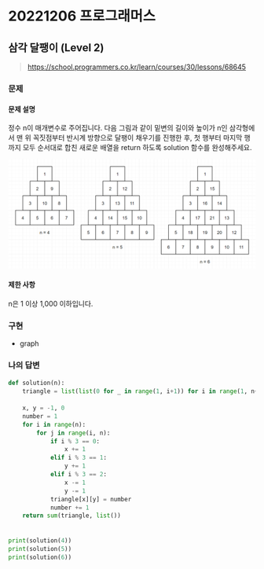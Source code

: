 # 20221206 프로그래머스

## 삼각 달팽이 (Level 2)
> https://school.programmers.co.kr/learn/courses/30/lessons/68645

### 문제
#### 문제 설명
정수 n이 매개변수로 주어집니다. 다음 그림과 같이 밑변의 길이와 높이가 n인 삼각형에서 맨 위 꼭짓점부터 반시계 방향으로 달팽이 채우기를 진행한 후, 첫 행부터 마지막 행까지 모두 순서대로 합친 새로운 배열을 return 하도록 solution 함수를 완성해주세요.

![](image/examples.png)

#### 제한 사항
n은 1 이상 1,000 이하입니다.

### 구현
- graph

### 나의 답변
```python
def solution(n):
    triangle = list(list(0 for _ in range(1, i+1)) for i in range(1, n+1))

    x, y = -1, 0
    number = 1
    for i in range(n):
        for j in range(i, n):
            if i % 3 == 0:
                x += 1
            elif i % 3 == 1:
                y += 1
            elif i % 3 == 2:
                x -= 1
                y -= 1
            triangle[x][y] = number
            number += 1
    return sum(triangle, list())


print(solution(4))
print(solution(5))
print(solution(6))
```